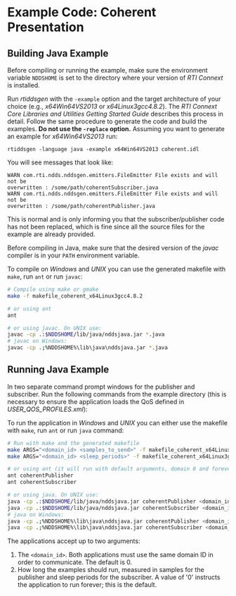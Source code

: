 # Example Code: Coherent Presentation

## Building Java Example
Before compiling or running the example, make sure the environment variable
`NDDSHOME` is set to the directory where your version of *RTI Connext* is
installed.

Run *rtiddsgen* with the `-example` option and the target architecture of your
choice (e.g., *x64Win64VS2013* or *x64Linux3gcc4.8.2*). The *RTI Connext Core
Libraries and Utilities Getting Started Guide* describes this process in detail.
Follow the same procedure to generate the code and build the examples. **Do not
use the `-replace` option.** Assuming you want to generate an example for
*x64Win64VS2013* run:
```
rtiddsgen -language java -example x64Win64VS2013 coherent.idl
```

You will see messages that look like:
```
WARN com.rti.ndds.nddsgen.emitters.FileEmitter File exists and will not be
overwritten : /some/path/coherentSubscriber.java
WARN com.rti.ndds.nddsgen.emitters.FileEmitter File exists and will not be
overwritten : /some/path/coherentPublisher.java
```

This is normal and is only informing you that the subscriber/publisher code has
not been replaced, which is fine since all the source files for the example are
already provided.

Before compiling in Java, make sure that the desired version of the *javac*
compiler is in your `PATH` environment variable.

To compile on *Windows* and *UNIX* you can use the generated makefile with
`make`, run `ant` or run `javac`:
``` sh
# Compile using make or gmake
make -f makefile_coherent_x64Linux3gcc4.8.2

# or using ant
ant

# or using javac. On UNIX use:
javac -cp .:$NDDSHOME/lib/java/nddsjava.jar *.java
# javac on Windows:
javac -cp .;%NDDSHOME%\lib\java\nddsjava.jar *.java
```

## Running Java Example
In two separate command prompt windows for the publisher and subscriber.
Run the following commands from the example directory (this is necessary to
ensure the application loads the QoS defined in *USER_QOS_PROFILES.xml*):

To run the application in *Windows* and *UNIX* you can either use the makefile
with `make`, run `ant` or run `java` command:
``` sh
# Run with make and the generated makefile
make ARGS="<domain_id> <samples_to_send>" -f makefile_coherent_x64Linux3gcc4.8.2 coherentPublisher
make ARGS="<domain_id> <sleep_periods>" -f makefile_coherent_x64Linux3gcc4.8.2 coherentSubscriber

# or using ant (it will run with default arguments, domain 0 and forever)
ant coherentPublisher
ant coherentSubscriber

# or using java. On UNIX use:
java -cp .:$NDDSHOME/lib/java/nddsjava.jar coherentPublisher <domain_id> <samples_to_send>
java -cp .:$NDDSHOME/lib/java/nddsjava.jar coherentSubscriber <domain_id> <sleep_periods>
# java on Windows:
java -cp .;%NDDSHOME%\lib\java\nddsjava.jar coherentPublisher <domain_id> <samples_to_send>
java -cp .;%NDDSHOME%\lib\java\nddsjava.jar coherentSubscriber <domain_id> <sleep_periods>
```

The applications accept up to two arguments:

1. The `<domain_id>`. Both applications must use the same domain ID in order to
communicate. The default is 0.
2. How long the examples should run, measured in samples for the publisher
and sleep periods for the subscriber. A value of '0' instructs the
application to run forever; this is the default.